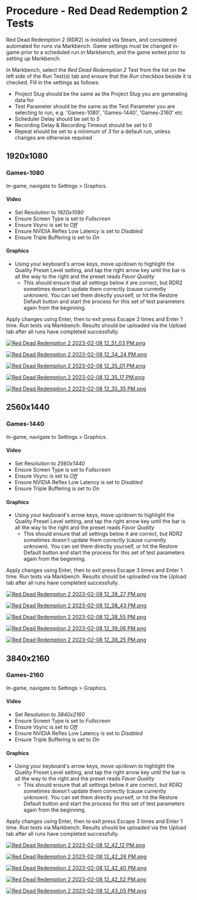 # Procedure - Red Dead Redemption 2 Tests

Red Dead Redemption 2 (RDR2) is installed via Steam, and considered automated for runs via Markbench. Game settings must be changed in-game prior to a scheduled run in Markbench, and the game exited prior to setting up Markbench.

In Markbench, select the *Red Dead Redemption 2* Test from the list on the left side of the Run Test(s) tab and ensure that the *Run* checkbox beside it is checked. Fill in the settings as follows:

- Project Slug should be the same as the Project Slug you are generating data for
- Test Parameter should be the same as the Test Parameter you are selecting to run, e.g. 'Games-1080', 'Games-1440', 'Games-2160' etc
- Scheduler Delay should be set to *5*
- Recording Delay &amp; Recording Timeout should be set to 0
- Repeat should be set to a minimum of *3* for a default run, unless changes are otherwise required

## 1920x1080

### Games-1080

In-game, navigate to Settings &gt; Graphics.

#### Video

- Set Resolution to *1920x1080*
- Ensure Screen Type is set to *Fullscreen*
- Ensure Vsync is set to *Off*
- Ensure NVIDIA Reflex Low Latency is set to *Disabled*
- Ensure Triple Buffering is set to *On*

#### Graphics

- Using your keyboard's arrow keys, move up/down to highlight the Quality Preset Level setting, and tap the right arrow key until the bar is all the way to the right and the preset reads *Favor Quality*
    - This should ensure that all settings below it are correct, but RDR2 sometimes doesn't update them correctly (cause currently unknown). You can set them directly yourself, or hit the Restore Default button and start the process for this set of test parameters again from the beginning.

Apply changes using Enter, then to exit press Escape 3 times and Enter 1 time. Run tests via Markbench. Results should be uploaded via the Upload tab after all runs have completed successfully.

[![Red Dead Redemption 2 2023-02-08 12_51_03 PM.png](https://wiki.floatplaneinfra.com/uploads/images/gallery/2023-02/scaled-1680-/hGKo7KqCtLyc8fGm-red-dead-redemption-2-2023-02-08-12-51-03-pm.png)](https://wiki.floatplaneinfra.com/uploads/images/gallery/2023-02/hGKo7KqCtLyc8fGm-red-dead-redemption-2-2023-02-08-12-51-03-pm.png)

[![Red Dead Redemption 2 2023-02-08 12_34_24 PM.png](https://wiki.floatplaneinfra.com/uploads/images/gallery/2023-02/scaled-1680-/A4bfvqixevGwNMeC-red-dead-redemption-2-2023-02-08-12-34-24-pm.png)](https://wiki.floatplaneinfra.com/uploads/images/gallery/2023-02/A4bfvqixevGwNMeC-red-dead-redemption-2-2023-02-08-12-34-24-pm.png)

[![Red Dead Redemption 2 2023-02-08 12_35_01 PM.png](https://wiki.floatplaneinfra.com/uploads/images/gallery/2023-02/scaled-1680-/oLTOp8QFpFYzHv3E-red-dead-redemption-2-2023-02-08-12-35-01-pm.png)](https://wiki.floatplaneinfra.com/uploads/images/gallery/2023-02/oLTOp8QFpFYzHv3E-red-dead-redemption-2-2023-02-08-12-35-01-pm.png)

[![Red Dead Redemption 2 2023-02-08 12_35_17 PM.png](https://wiki.floatplaneinfra.com/uploads/images/gallery/2023-02/scaled-1680-/lSARFRs7raj5AB8A-red-dead-redemption-2-2023-02-08-12-35-17-pm.png)](https://wiki.floatplaneinfra.com/uploads/images/gallery/2023-02/lSARFRs7raj5AB8A-red-dead-redemption-2-2023-02-08-12-35-17-pm.png)

[![Red Dead Redemption 2 2023-02-08 12_35_35 PM.png](https://wiki.floatplaneinfra.com/uploads/images/gallery/2023-02/scaled-1680-/EHK4txN4EGTI2llg-red-dead-redemption-2-2023-02-08-12-35-35-pm.png)](https://wiki.floatplaneinfra.com/uploads/images/gallery/2023-02/EHK4txN4EGTI2llg-red-dead-redemption-2-2023-02-08-12-35-35-pm.png)

## 2560x1440

### Games-1440

In-game, navigate to Settings &gt; Graphics.

#### Video

- Set Resolution to *2560x1440*
- Ensure Screen Type is set to *Fullscreen*
- Ensure Vsync is set to *Off*
- Ensure NVIDIA Reflex Low Latency is set to *Disabled*
- Ensure Triple Buffering is set to *On*

#### Graphics

- Using your keyboard's arrow keys, move up/down to highlight the Quality Preset Level setting, and tap the right arrow key until the bar is all the way to the right and the preset reads *Favor Quality*
    - This should ensure that all settings below it are correct, but RDR2 sometimes doesn't update them correctly (cause currently unknown). You can set them directly yourself, or hit the Restore Default button and start the process for this set of test parameters again from the beginning.

Apply changes using Enter, then to exit press Escape 3 times and Enter 1 time. Run tests via Markbench. Results should be uploaded via the Upload tab after all runs have completed successfully.

[![Red Dead Redemption 2 2023-02-08 12_38_27 PM.png](https://wiki.floatplaneinfra.com/uploads/images/gallery/2023-02/scaled-1680-/2yH6rG5xbYdAGuii-red-dead-redemption-2-2023-02-08-12-38-27-pm.png)](https://wiki.floatplaneinfra.com/uploads/images/gallery/2023-02/2yH6rG5xbYdAGuii-red-dead-redemption-2-2023-02-08-12-38-27-pm.png)

[![Red Dead Redemption 2 2023-02-08 12_38_43 PM.png](https://wiki.floatplaneinfra.com/uploads/images/gallery/2023-02/scaled-1680-/GfHq2GSU3aMw4yBG-red-dead-redemption-2-2023-02-08-12-38-43-pm.png)](https://wiki.floatplaneinfra.com/uploads/images/gallery/2023-02/GfHq2GSU3aMw4yBG-red-dead-redemption-2-2023-02-08-12-38-43-pm.png)

[![Red Dead Redemption 2 2023-02-08 12_38_55 PM.png](https://wiki.floatplaneinfra.com/uploads/images/gallery/2023-02/scaled-1680-/dMUfZALSzaXHrL0e-red-dead-redemption-2-2023-02-08-12-38-55-pm.png)](https://wiki.floatplaneinfra.com/uploads/images/gallery/2023-02/dMUfZALSzaXHrL0e-red-dead-redemption-2-2023-02-08-12-38-55-pm.png)

[![Red Dead Redemption 2 2023-02-08 12_39_06 PM.png](https://wiki.floatplaneinfra.com/uploads/images/gallery/2023-02/scaled-1680-/I1GOZgWQ18OdW7Dp-red-dead-redemption-2-2023-02-08-12-39-06-pm.png)](https://wiki.floatplaneinfra.com/uploads/images/gallery/2023-02/I1GOZgWQ18OdW7Dp-red-dead-redemption-2-2023-02-08-12-39-06-pm.png)

[![Red Dead Redemption 2 2023-02-08 12_39_25 PM.png](https://wiki.floatplaneinfra.com/uploads/images/gallery/2023-02/scaled-1680-/zXn7Nl5i1djCOn0F-red-dead-redemption-2-2023-02-08-12-39-25-pm.png)](https://wiki.floatplaneinfra.com/uploads/images/gallery/2023-02/zXn7Nl5i1djCOn0F-red-dead-redemption-2-2023-02-08-12-39-25-pm.png)

## 3840x2160

### Games-2160

In-game, navigate to Settings &gt; Graphics.

#### Video

- Set Resolution to *3840x2160*
- Ensure Screen Type is set to *Fullscreen*
- Ensure Vsync is set to *Off*
- Ensure NVIDIA Reflex Low Latency is set to *Disabled*
- Ensure Triple Buffering is set to *On*

#### Graphics

- Using your keyboard's arrow keys, move up/down to highlight the Quality Preset Level setting, and tap the right arrow key until the bar is all the way to the right and the preset reads *Favor Quality*
    - This should ensure that all settings below it are correct, but RDR2 sometimes doesn't update them correctly (cause currently unknown). You can set them directly yourself, or hit the Restore Default button and start the process for this set of test parameters again from the beginning.

Apply changes using Enter, then to exit press Escape 3 times and Enter 1 time. Run tests via Markbench. Results should be uploaded via the Upload tab after all runs have completed successfully.

[![Red Dead Redemption 2 2023-02-08 12_42_12 PM.png](https://wiki.floatplaneinfra.com/uploads/images/gallery/2023-02/scaled-1680-/X1qQO7IdUiO4uwtM-red-dead-redemption-2-2023-02-08-12-42-12-pm.png)](https://wiki.floatplaneinfra.com/uploads/images/gallery/2023-02/X1qQO7IdUiO4uwtM-red-dead-redemption-2-2023-02-08-12-42-12-pm.png)

[![Red Dead Redemption 2 2023-02-08 12_42_26 PM.png](https://wiki.floatplaneinfra.com/uploads/images/gallery/2023-02/scaled-1680-/w7tLhLyjL8Zabs5j-red-dead-redemption-2-2023-02-08-12-42-26-pm.png)](https://wiki.floatplaneinfra.com/uploads/images/gallery/2023-02/w7tLhLyjL8Zabs5j-red-dead-redemption-2-2023-02-08-12-42-26-pm.png)

[![Red Dead Redemption 2 2023-02-08 12_42_40 PM.png](https://wiki.floatplaneinfra.com/uploads/images/gallery/2023-02/scaled-1680-/XpxmjTK1SwtmNu34-red-dead-redemption-2-2023-02-08-12-42-40-pm.png)](https://wiki.floatplaneinfra.com/uploads/images/gallery/2023-02/XpxmjTK1SwtmNu34-red-dead-redemption-2-2023-02-08-12-42-40-pm.png)

[![Red Dead Redemption 2 2023-02-08 12_42_52 PM.png](https://wiki.floatplaneinfra.com/uploads/images/gallery/2023-02/scaled-1680-/gkH1Lp3vRRSkZPOd-red-dead-redemption-2-2023-02-08-12-42-52-pm.png)](https://wiki.floatplaneinfra.com/uploads/images/gallery/2023-02/gkH1Lp3vRRSkZPOd-red-dead-redemption-2-2023-02-08-12-42-52-pm.png)

[![Red Dead Redemption 2 2023-02-08 12_43_05 PM.png](https://wiki.floatplaneinfra.com/uploads/images/gallery/2023-02/scaled-1680-/DjzANSbpvnugfr5z-red-dead-redemption-2-2023-02-08-12-43-05-pm.png)](https://wiki.floatplaneinfra.com/uploads/images/gallery/2023-02/DjzANSbpvnugfr5z-red-dead-redemption-2-2023-02-08-12-43-05-pm.png)